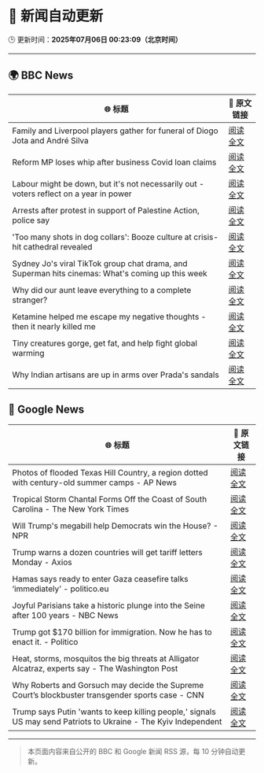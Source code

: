 # 🧠 新闻自动更新

🕒 更新时间：**2025年07月06日 00:23:09（北京时间）**

---

## 🌍 BBC News

| 🌐 标题 | 🔗 原文链接 |
|--------|-------------|
| Family and Liverpool players gather for funeral of Diogo Jota and André Silva | [阅读全文](https://www.bbc.com/news/articles/c98jdq57dedo) |
| Reform MP loses whip after business Covid loan claims | [阅读全文](https://www.bbc.com/news/articles/c78n1dxl8wwo) |
| Labour might be down, but it's not necessarily out - voters reflect on a year in power | [阅读全文](https://www.bbc.com/news/articles/cvg8vjm4ee1o) |
| Arrests after protest in support of Palestine Action, police say | [阅读全文](https://www.bbc.com/news/articles/c4gd3pkr9x1o) |
| 'Too many shots in dog collars': Booze culture at crisis-hit cathedral revealed | [阅读全文](https://www.bbc.com/news/articles/ckg34410dx7o) |
| Sydney Jo's viral TikTok group chat drama, and Superman hits cinemas: What's coming up this week | [阅读全文](https://www.bbc.com/news/articles/cdjx2k1e0ydo) |
| Why did our aunt leave everything to a complete stranger? | [阅读全文](https://www.bbc.com/news/articles/cx2390x51zqo) |
| Ketamine helped me escape my negative thoughts - then it nearly killed me | [阅读全文](https://www.bbc.com/news/articles/c70r1xdyy59o) |
| Tiny creatures gorge, get fat, and help fight global warming | [阅读全文](https://www.bbc.com/news/articles/c628nnz3rp9o) |
| Why Indian artisans are up in arms over Prada's sandals | [阅读全文](https://www.bbc.com/news/articles/cly801q2pw7o) |

## 📰 Google News

| 🌐 标题 | 🔗 原文链接 |
|--------|-------------|
| Photos of flooded Texas Hill Country, a region dotted with century-old summer camps - AP News | [阅读全文](https://news.google.com/rss/articles/CBMiqgFBVV95cUxQMHZvd3duLXlBb3BQUjVjbERreHcyTTE1dTcwbTRQQlZLZmNqR3V4NG11YzV5N0JuZERpZVNiRmltRGg5REd3UUxON0dMbGlmdjl1SFlZXzNKQ0xhQW10bFVKbEIwTDgybXF5ZkpGaVN3ZllJQXl6LThFSVBCZ3dvd1lQSGo2a2kwMGN1LTY1OE12OHJScTEzd3hPckFLWjJjVEszQkF0Zk12UQ?oc=5) |
| Tropical Storm Chantal Forms Off the Coast of South Carolina - The New York Times | [阅读全文](https://news.google.com/rss/articles/CBMijgFBVV95cUxPclEzdkU5bUpFMTRKOG1zc0s3Vm8yQ2pfZ2FDUWNfanVpS0M4NC1wT2t2VTVFQlhrZ3FWMVJyWDhSLXRZaXFlbk1aYTlXVG5xc2hIZHJTWWJ5NHpvNjdqc3ZIbHU1TUk0YjJMUHVqX1JHeXRoX3VDLVhTTkJZdUFGNUlJQTlyUXdINEhCdEJn?oc=5) |
| Will Trump's megabill help Democrats win the House? - NPR | [阅读全文](https://news.google.com/rss/articles/CBMikgFBVV95cUxNX1dHNUtXWmVTdEhfcWhaVVhxUTFrbWdQbmVqd3pqemlwRzZpMmN4VEtvZ202bWlGRXNvYkN5Z2lsSlVmSnVwb3lLVzY3a2RpRU56dlJQS04xNU55MDV4R2NWVW1uODlHQ19RZnROLUlBdVZvaW1rMWFaWDR2VWVrRlV1bnI1Z1VCVlFrZ2RuMF80Zw?oc=5) |
| Trump warns a dozen countries will get tariff letters Monday - Axios | [阅读全文](https://news.google.com/rss/articles/CBMiZEFVX3lxTE5VTmNhRDVlMkJsaWZ0aW1YVzhQbmdIWWNTVGwxUC0tX05ZMUZhZ3dtRUlqcU5HZ3kzcVU0S2FwZ0NyUDVGZGpHRmdNNEE1SkcyenVmSWpsVmZ3SlUtc0Y0Z1EzdFU?oc=5) |
| Hamas says ready to enter Gaza ceasefire talks ‘immediately’ - politico.eu | [阅读全文](https://news.google.com/rss/articles/CBMiiwFBVV95cUxOSmg5SVdKSGlJOEt4ajdqMk8wYlNURU95YjdQeTlHNUI3YlpxVnE3bEl0WlpicFNOd0pBNlYwTU84UlNHb0lySXJlM1VZWHdpWm1YclZfb05DRjhDU0FTUG1tZE55cDR1WVE3QTFuVTlOYXRxckwwejB0LVFHOE9yUDQxX2NucDg0ZUFR?oc=5) |
| Joyful Parisians take a historic plunge into the Seine after 100 years - NBC News | [阅读全文](https://news.google.com/rss/articles/CBMihAFBVV95cUxNUXVWOEVzUGNIOE1iRktOQWczZ2VlSTJZQjNyRVpsRG1paWNaMUhsbkYtYnlWVnlna1RDeXdCb1hsMDJBYUxPSjNxdDFncUptVVJFdUNYWVp2ZE5GZXZnZnJpS3AwNTB0R1EwOXlhakoxYTdKQS1tbjdBai1yalA5Q0pwYVjSAVZBVV95cUxNNXNrZWR4cFNLY1A0UGZfSGg3OS1Ic3Qyb0pXbVJuY2FfNVNnemZxZ1lqMWliSXdCal9lcmw5QjJJdThxa2hNRUZqUUdzMml3N0JwNFZTUQ?oc=5) |
| Trump got $170 billion for immigration. Now he has to enact it. - Politico | [阅读全文](https://news.google.com/rss/articles/CBMirwFBVV95cUxPTjM1Zk0zSG9uWC1PWDRSM1NjSWs2YXhSaWVtekJCTW12cUxoVWducHNpSmpEQ2JrNUc1a2tDSk14cXZ2RUlCZGhZZk1EMU5PNDA2ZjMyUmJ6WGo0TXVvcHVBREZEemNwTS1icm5nZWRFekdlQ3g1bmpPZkI0S2kzbms3M3RucVlwWmNEdjVkSldwcEZKejdWdEppSHhzRWRISE1EQW1wMmMtUkI5eEQw?oc=5) |
| Heat, storms, mosquitos the big threats at Alligator Alcatraz, experts say - The Washington Post | [阅读全文](https://news.google.com/rss/articles/CBMingFBVV95cUxOb3p3Z2hMa2Ytd1U4czNMNEJrQ1Roa0gxbjhpZERpeEdhbmItT2lRQzZxdDljdlpNcHB4WWYtd0NHb3dvb0NGR2d5dmk3LThGOTNPdENibWIyVEVodE5CUGFRSTMtVlpSTTMwQTJBU0Y2OXBlc1dSYTRDWlNwdjBTYS11WVRuMFNaZVotSkw0eVc2WDZFSHhDTnl6SGVBZw?oc=5) |
| Why Roberts and Gorsuch may decide the Supreme Court’s blockbuster transgender sports case - CNN | [阅读全文](https://news.google.com/rss/articles/CBMinwFBVV95cUxQVkU0N1VhQ3UxZWR3c0JxZ1ZNamZ1RmVweXo3OXZIb0xXRDRSVl9wWkM3alJLN3hzMC1VdjR2QXg3RnJ4TVZJaXJhYVZ6RFUxc3oxUXF0T2ppVk9FeWpvWi1kREd3MUFuT0lpSDFrLTBCV2ZOWm8xOWh1dDhCLVJ3Z0NnWjh1TGtHeDVtbEQ5SXRieU9qa0lDYmd5eWpUdkHSAaQBQVVfeXFMTTBCSG1sZi1mZlA3eXNMVktWWFMxdld5TlFxeE1Jc3FvR3JTakpfQ1dWWG8yeFF3QndLcUN4LTVCTXZPSjAwMWtYMmlzamZvMTh5NmxLcmVZVExEQ2N5czFtcnN5amFvbDVhNjV0TnhWM3lTVGhucEJqcW54My1XaW1abHhEY0JEc1NDWlpad3JSVWRJT3piR0ltV1JWS3dDaUNVTXU?oc=5) |
| Trump says Putin 'wants to keep killing people,' signals US may send Patriots to Ukraine - The Kyiv Independent | [阅读全文](https://news.google.com/rss/articles/CBMivwFBVV95cUxQamZuUVhncVpJYTd5T2tzb1BmeHhMbmx1WlNucXNIbnliQS1aTnVpdUVZMmJ1N2JzRHd4ZUFvOGRaaEhZdXgwN290MnF0elEzSmdaU2JIS3doT1M0NVR6eTB4NHdfckJrYnp6cjZtT0o2NFU1ajlZTHV6SEtVUFY2ek1icnEtNHFZNmpkeGNlTDJkQVRjY2FONnh5dnE5eDNjY3RpRHRRY1RwRTdJaEJQVHFEUTZ3YnRGVlkyeEN3Zw?oc=5) |

---
> 本页面内容来自公开的 BBC 和 Google 新闻 RSS 源，每 10 分钟自动更新。